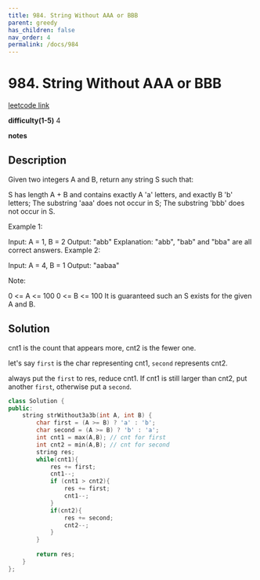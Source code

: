 ```yaml
---
title: 984. String Without AAA or BBB
parent: greedy
has_children: false
nav_order: 4
permalink: /docs/984
---
```

# 984. String Without AAA or BBB

[leetcode link](https://leetcode.com/problems/string-without-aaa-or-bbb/)

**difficulty(1-5)**
4

**notes**   

## Description

Given two integers A and B, return any string S such that:

S has length A + B and contains exactly A 'a' letters, and exactly B 'b' letters;
The substring 'aaa' does not occur in S;
The substring 'bbb' does not occur in S.
 

Example 1:

Input: A = 1, B = 2
Output: "abb"
Explanation: "abb", "bab" and "bba" are all correct answers.
Example 2:

Input: A = 4, B = 1
Output: "aabaa"
 

Note:

0 <= A <= 100
0 <= B <= 100
It is guaranteed such an S exists for the given A and B.

## Solution

cnt1 is the count that appears more, cnt2 is the fewer one.

let's say `first` is the char representing cnt1, `second` represents cnt2.

always put the `first` to res, reduce cnt1. If cnt1 is still larger than cnt2, put another `first`, otherwise put a `second`.

```c++
class Solution {
public:
    string strWithout3a3b(int A, int B) {
        char first = (A >= B) ? 'a' : 'b';
        char second = (A >= B) ? 'b' : 'a';
        int cnt1 = max(A,B); // cnt for first
        int cnt2 = min(A,B); // cnt for second
        string res;
        while(cnt1){
            res += first;
            cnt1--;
            if (cnt1 > cnt2){
                res += first;
                cnt1--;
            }
            if(cnt2){
                res += second;
                cnt2--;
            }
        }
        
        return res;
    }
};
```